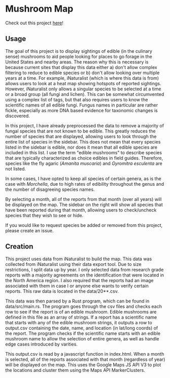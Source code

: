 # Mushroom Map

Check out this project [here](https://andmcadams.github.io/Mushroom-Map/index.html)!

## Usage
The goal of this project is to display sightings of edible (in the culinary sense) mushrooms to aid people looking for places to go forage in the United States and nearby areas. The reason why this is necessary is because current sites that display this data either a) don't allow complex filtering to reduce to edible species or b) don't allow looking over multiple years at a time. For example, iNaturalist (which is where this data is from) allows users to look at a heat map showing hotspots of reported sightings. However, iNaturalist only allows a singular species to be selected at a time or a broad group (all fungi and lichen). This can be somewhat circumvented using a complex list of tags, but that also requires users to know the scientific names of all edible fungi. Fungus names in particular are rather fickle, especially as more DNA based evidence for taxonomic changes is discovered.

In this project, I have already preprocessed the data to remove a majority of fungal species that are not known to be edible. This greatly reduces the number of species that are displayed, allowing users to look through the entire list of species in the sidebar. This does not mean that every species listed in the sidebar is edible, nor does it mean that all edible species are included in this list. I use the term "edible mushrooms" to describe species that are typically characterized as choice edibles in field guides. Therefore, species like the fly agaric (*Amanita muscaria*) and *Gyromitra esculenta* are not listed.

In some cases, I have opted to keep all species of certain genera, as is the case with *Morchella*, due to high rates of edibility throughout the genus and the number of disagreeing species names.

By selecting a month, all of the reports from that month (over all years) will be displayed on the map. The sidebar on the right will show all species that have been reported during that month, allowing users to check/uncheck species that they wish to see or hide.

If you would like to request species be added or removed from this project, please create an issue.

## Creation
This project uses data from iNaturalist to build the map. This data was collected from iNaturalist using their data export tool. Due to size restrictions, I split data up by year. I only selected data from research grade reports with a majority agreements on the identification that were located in the North America region. I also required that the reports had an image associated with them in case I or anyone else wants to verify certain reports. This raw data is located in the data/20\*\*.csv.

This data was then parsed by a Rust program, which can be found in data/src/main.rs. The program goes through the csv files and checks each row to see if the report is of an edible mushroom. Edible mushrooms are defined in this file as an array of strings. If a report has a scientific name that starts with any of the edible mushroom strings, it outputs a row to output.csv containing the date, name, and location (in lat/long coords) of the report. The program checks if the scientific name starts with an edible mushroom name to allow the selection of entire genera, as well as handle edge cases introduced by varities.

This output.csv is read by a javascript function in index.html. When a month is selected, all of the reports associated with that month (regardless of year) will be displayed on the map. This uses the Google Maps JS API V3 to plot the locations and cluster them using the Maps API MarkerClusters.